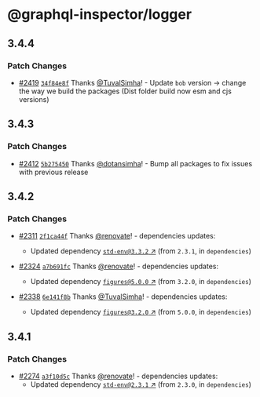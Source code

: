# @graphql-inspector/logger

## 3.4.4

### Patch Changes

- [#2419](https://github.com/kamilkisiela/graphql-inspector/pull/2419)
  [`34f84e8f`](https://github.com/kamilkisiela/graphql-inspector/commit/34f84e8f58a083f56d2d049a3b865d4fdfa468bc)
  Thanks [@TuvalSimha](https://github.com/TuvalSimha)! - Update `bob` version -> change the way we
  build the packages (Dist folder build now esm and cjs versions)

## 3.4.3

### Patch Changes

- [#2412](https://github.com/kamilkisiela/graphql-inspector/pull/2412)
  [`5b275450`](https://github.com/kamilkisiela/graphql-inspector/commit/5b2754500d44771582310822fce629bb44d56528)
  Thanks [@dotansimha](https://github.com/dotansimha)! - Bump all packages to fix issues with
  previous release

## 3.4.2

### Patch Changes

- [#2311](https://github.com/kamilkisiela/graphql-inspector/pull/2311)
  [`2f1ca44f`](https://github.com/kamilkisiela/graphql-inspector/commit/2f1ca44f9283aee6c35feb95d384c1bf8e71cfb9)
  Thanks [@renovate](https://github.com/apps/renovate)! - dependencies updates:

  - Updated dependency [`std-env@3.3.2` ↗︎](https://www.npmjs.com/package/std-env/v/3.3.2) (from
    `2.3.1`, in `dependencies`)

- [#2324](https://github.com/kamilkisiela/graphql-inspector/pull/2324)
  [`a7b691fc`](https://github.com/kamilkisiela/graphql-inspector/commit/a7b691fcce2545b9369c88b53f067216053fe2e1)
  Thanks [@renovate](https://github.com/apps/renovate)! - dependencies updates:

  - Updated dependency [`figures@5.0.0` ↗︎](https://www.npmjs.com/package/figures/v/5.0.0) (from
    `3.2.0`, in `dependencies`)

- [#2338](https://github.com/kamilkisiela/graphql-inspector/pull/2338)
  [`6e141f8b`](https://github.com/kamilkisiela/graphql-inspector/commit/6e141f8ba332347f4804bc06df764cb263163ef3)
  Thanks [@TuvalSimha](https://github.com/TuvalSimha)! - dependencies updates:
  - Updated dependency [`figures@3.2.0` ↗︎](https://www.npmjs.com/package/figures/v/3.2.0) (from
    `5.0.0`, in `dependencies`)

## 3.4.1

### Patch Changes

- [#2274](https://github.com/kamilkisiela/graphql-inspector/pull/2274)
  [`a3f10d5c`](https://github.com/kamilkisiela/graphql-inspector/commit/a3f10d5c675b8394ca6617afae43df70fe9e2d94)
  Thanks [@renovate](https://github.com/apps/renovate)! - dependencies updates:
  - Updated dependency [`std-env@2.3.1` ↗︎](https://www.npmjs.com/package/std-env/v/2.3.1) (from
    `2.3.0`, in `dependencies`)
